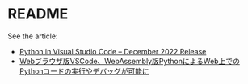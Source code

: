 # README

See the article:

- [Python in Visual Studio Code – December 2022 Release](https://devblogs.microsoft.com/python/python-in-visual-studio-code-december-2022-release/)
- [Webブラウザ版VSCode、WebAssembly版PythonによるWeb上でのPythonコードの実行やデバッグが可能に](https://www.publickey1.jp/blog/22/webvscodewebassemblypythonwebpython.html)
